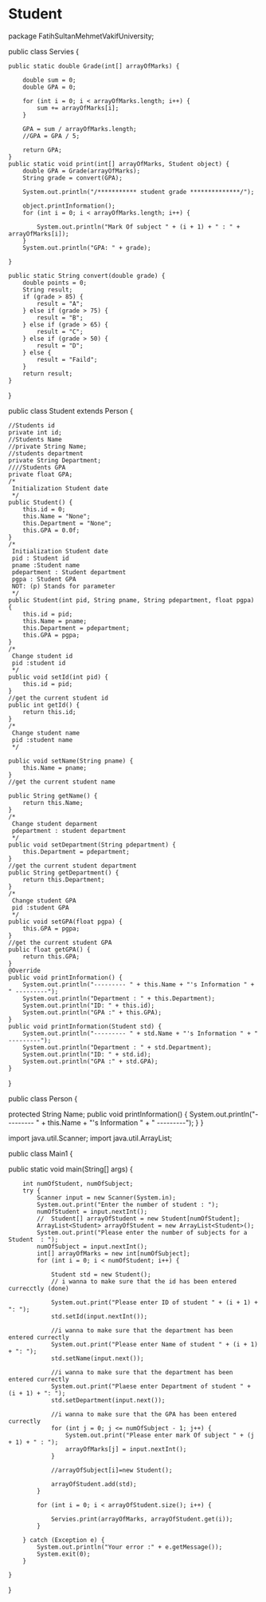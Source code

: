 # Student
package FatihSultanMehmetVakifUniversity;

public class Servies {


    public static double Grade(int[] arrayOfMarks) {

        double sum = 0;
        double GPA = 0;

        for (int i = 0; i < arrayOfMarks.length; i++) {
            sum += arrayOfMarks[i];
        }

        GPA = sum / arrayOfMarks.length;
        //GPA = GPA / 5;

        return GPA;
    }
    public static void print(int[] arrayOfMarks, Student object) {
        double GPA = Grade(arrayOfMarks);
        String grade = convert(GPA);

        System.out.println("/*********** student grade **************/");

        object.printInformation();
        for (int i = 0; i < arrayOfMarks.length; i++) {

            System.out.println("Mark Of subject " + (i + 1) + " : " + arrayOfMarks[i]);
        }
        System.out.println("GPA: " + grade);

    }

    public static String convert(double grade) {
        double points = 0;
        String result;
        if (grade > 85) {
            result = "A";
        } else if (grade > 75) {
            result = "B";
        } else if (grade > 65) {
            result = "C";
        } else if (grade > 50) {
            result = "D";
        } else {
            result = "Faild";
        }
        return result;
    }
}


public class Student extends Person {

    //Students id 
    private int id;
    //Students Name
    //private String Name;
    //students department 
    private String Department;
    ////Students GPA
    private float GPA;
    /*
     Initialization Student date
     */
    public Student() {
        this.id = 0;
        this.Name = "None";
        this.Department = "None";
        this.GPA = 0.0f;
    }
    /*
     Initialization Student date
     pid : Student id
     pname :Student name
     pdepartment : Student department
     pgpa : Student GPA
     NOT: (p) Stands for parameter
     */
    public Student(int pid, String pname, String pdepartment, float pgpa) {
        this.id = pid;
        this.Name = pname;
        this.Department = pdepartment;
        this.GPA = pgpa;
    }
    /*
     Change student id 
     pid :student id 
     */
    public void setId(int pid) {
        this.id = pid;
    }
    //get the current student id 
    public int getId() {
        return this.id;
    }
    /*
     Change student name 
     pid :student name 
     */

    public void setName(String pname) {
        this.Name = pname;
    }
    //get the current student name 

    public String getName() {
        return this.Name;
    }
    /*
     Change student deparment 
     pdepartment : student department
     */
    public void setDepartment(String pdepartment) {
        this.Department = pdepartment;
    }
    //get the current student department 
    public String getDepartment() {
        return this.Department;
    }
    /*
     Change student GPA 
     pid :student GPA 
     */
    public void setGPA(float pgpa) {
        this.GPA = pgpa;
    }
    //get the current student GPA 
    public float getGPA() {
        return this.GPA;
    }
    @Override
    public void printInformation() {
        System.out.println("--------- " + this.Name + "'s Information " + " ---------");
        System.out.println("Department : " + this.Department);
        System.out.println("ID: " + this.id);
        System.out.println("GPA :" + this.GPA);
    }
    public void printInformation(Student std) {
        System.out.println("--------- " + std.Name + "'s Information " + " ---------");
        System.out.println("Department : " + std.Department);
        System.out.println("ID: " + std.id);
        System.out.println("GPA :" + std.GPA);
    }
}


public class Person {

   protected String Name;
   public void printInformation()
   {
        System.out.println("--------- " + this.Name + "'s Information " + " ---------");
    }
}


import java.util.Scanner;
import java.util.ArrayList;

public class Main1 {

public static void main(String[] args) {
    
        int numOfStudent, numOfSubject;
        try {
            Scanner input = new Scanner(System.in);
            System.out.print("Enter the number of student : ");
            numOfStudent = input.nextInt();
            //  Student[] arrayOfStudent = new Student[numOfStudent];
            ArrayList<Student> arrayOfStudent = new ArrayList<Student>();
            System.out.print("Please enter the number of subjects for a Student  : ");
            numOfSubject = input.nextInt();
            int[] arrayOfMarks = new int[numOfSubject];
            for (int i = 0; i < numOfStudent; i++) {

                Student std = new Student();
                // i wanna to make sure that the id has been entered currecctly (done)

                System.out.print("Please enter ID of student " + (i + 1) + ": ");
                std.setId(input.nextInt());

                //i wanna to make sure that the department has been entered currectly
                System.out.print("Please enter Name of student " + (i + 1) + ": ");
                std.setName(input.next());

                //i wanna to make sure that the department has been entered currectly
                System.out.print("Plaese enter Department of student " + (i + 1) + ": ");
                std.setDepartment(input.next());

                //i wanna to make sure that the GPA has been entered currectly
                for (int j = 0; j <= numOfSubject - 1; j++) {
                    System.out.print("Please enter mark Of subject " + (j + 1) + " : ");
                    arrayOfMarks[j] = input.nextInt();
                }

                //arrayOfSubject[i]=new Student();
                
                arrayOfStudent.add(std);
            }

            for (int i = 0; i < arrayOfStudent.size(); i++) {

                Servies.print(arrayOfMarks, arrayOfStudent.get(i));
            }

        } catch (Exception e) {
            System.out.println("Your error :" + e.getMessage());
            System.exit(0);
        }

    }
}
